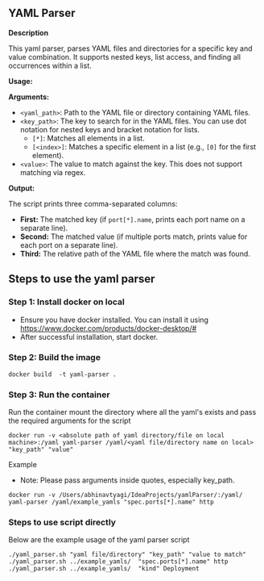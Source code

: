 ## YAML Parser

**Description**

This yaml parser, parses YAML files and directories for a specific key and value combination. It supports nested keys, list access, and finding all occurrences within a list.

**Usage:**

**Arguments:**

* `<yaml_path>`: Path to the YAML file or directory containing YAML files.
* `<key_path>`: The key to search for in the YAML files. You can use dot notation for nested keys and bracket notation for lists.
    * `[*]`: Matches all elements in a list.
    * `[<index>]`: Matches a specific element in a list (e.g., `[0]` for the first element).
* `<value>`: The value to match against the key. This does not support matching via regex.

**Output:**

The script prints three comma-separated columns:

* **First:** The matched key (if `port[*].name`, prints each port name on a separate line).
* **Second:** The matched value (if multiple ports match, prints value for each port on a separate line).
* **Third:** The relative path of the YAML file where the match was found.

## Steps to use the yaml parser


### Step 1: Install docker on local
* Ensure you have docker installed. You can install it using https://www.docker.com/products/docker-desktop/#
* After successful installation, start docker.

### Step 2: Build the image

```
docker build  -t yaml-parser .
```

### Step 3: Run the container 
Run the container mount the directory where all the yaml's exists and pass the required arguments for the script

```
docker run -v <absolute path of yaml directory/file on local machine>:/yaml yaml-parser /yaml/<yaml file/directory name on local> "key_path" "value"
```
Example
*   Note: Please pass arguments inside quotes, especially key_path.
```
docker run -v /Users/abhinavtyagi/IdeaProjects/yamlParser/:/yaml/ yaml-parser /yaml/example_yamls "spec.ports[*].name" http
```

### Steps to use script directly
Below are the example usage of the yaml parser script

```
./yaml_parser.sh "yaml file/directory" "key_path" "value to match"
./yaml_parser.sh ../example_yamls/  "spec.ports[*].name" http
./yaml_parser.sh ../example_yamls/  "kind" Deployment
```